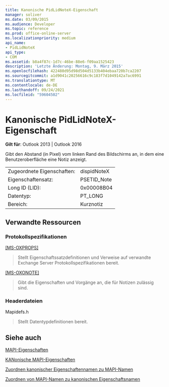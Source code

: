 ```yaml
---
title: Kanonische PidLidNoteX-Eigenschaft
manager: soliver
ms.date: 03/09/2015
ms.audience: Developer
ms.topic: reference
ms.prod: office-online-server
ms.localizationpriority: medium
api_name:
- PidLidNoteX
api_type:
- COM
ms.assetid: b8a4f87c-1d7c-46be-88e6-f09aa1525423
description: 'Letzte Änderung: Montag, 9. März 2015'
ms.openlocfilehash: 422480d95d98d504d5133b404ebaa720b7ca2207
ms.sourcegitcommit: a1d9041c20256616c9c183f7d1049142a7ac6991
ms.translationtype: MT
ms.contentlocale: de-DE
ms.lasthandoff: 09/24/2021
ms.locfileid: "59604502"
---
```

# <a name="pidlidnotex-canonical-property"></a>Kanonische PidLidNoteX-Eigenschaft

  
  
**Gilt für**: Outlook 2013 | Outlook 2016 
  
Gibt den Abstand (in Pixel) vom linken Rand des Bildschirms an, in dem eine Benutzeroberfläche eine Notiz anzeigt.
  
|||
|:-----|:-----|
|Zugeordnete Eigenschaften:  <br/> |dispidNoteX  <br/> |
|Eigenschaftensatz:  <br/> |PSETID_Note  <br/> |
|Long ID (LID):  <br/> |0x00008B04  <br/> |
|Datentyp:  <br/> |PT_LONG  <br/> |
|Bereich:  <br/> |Kurznotiz  <br/> |
   
## <a name="related-resources"></a>Verwandte Ressourcen

### <a name="protocol-specifications"></a>Protokollspezifikationen

[[MS-OXPROPS]](https://msdn.microsoft.com/library/f6ab1613-aefe-447d-a49c-18217230b148%28Office.15%29.aspx)
  
> Stellt Eigenschaftssatzdefinitionen und Verweise auf verwandte Exchange Server Protokollspezifikationen bereit.
    
[[MS-OXONOTE]](https://msdn.microsoft.com/library/6bf4ed7e-316c-4a3c-be27-5ec93e7ab39f%28Office.15%29.aspx)
  
> Gibt die Eigenschaften und Vorgänge an, die für Notizen zulässig sind.
    
### <a name="header-files"></a>Headerdateien

Mapidefs.h
  
> Stellt Datentypdefinitionen bereit.
    
## <a name="see-also"></a>Siehe auch



[MAPI-Eigenschaften](mapi-properties.md)
  
[KANonische MAPI-Eigenschaften](mapi-canonical-properties.md)
  
[Zuordnen kanonischer Eigenschaftennamen zu MAPI-Namen](mapping-canonical-property-names-to-mapi-names.md)
  
[Zuordnen von MAPI-Namen zu kanonischen Eigenschaftsnamen](mapping-mapi-names-to-canonical-property-names.md)

